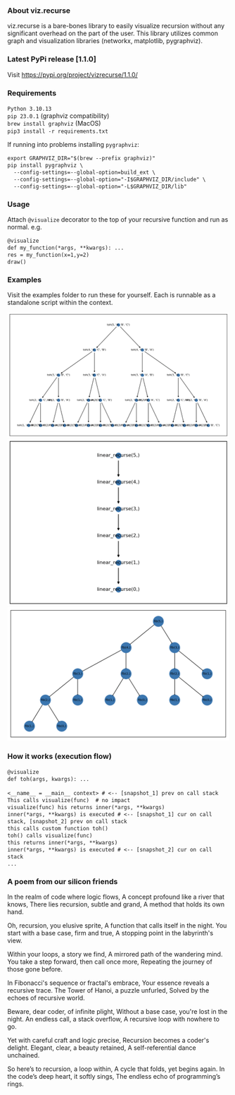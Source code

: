 ### About viz.recurse
viz.recurse is a bare-bones library to easily visualize recursion without any significant overhead on the part of the user. This library utilizes common graph and visualization libraries (networkx, matplotlib, pygraphviz).

### Latest PyPi release [1.1.0]
Visit https://pypi.org/project/vizrecurse/1.1.0/

### Requirements
`Python 3.10.13`\
`pip 23.0.1` (graphviz compatibility)\
`brew install graphviz` (MacOS)\
`pip3 install -r requirements.txt`

If running into problems installing `pygraphviz`:
```
export GRAPHVIZ_DIR="$(brew --prefix graphviz)"
pip install pygraphviz \
  --config-settings=--global-option=build_ext \
  --config-settings=--global-option="-I$GRAPHVIZ_DIR/include" \
  --config-settings=--global-option="-L$GRAPHVIZ_DIR/lib"
```
### Usage
Attach `@visualize` decorator to the top of your recursive function and run as normal. e.g.
```
@visualize
def my_function(*args, **kwargs): ...
res = my_function(x=1,y=2)
draw()
```
### Examples
Visit the examples folder to run these for yourself. Each is runnable as a standalone script within the context.

![Towers of Hanoi](https://github.com/CodyPedersen/viz.recurse/blob/main/examples/images/toh.png?raw=true)
![Linear](https://github.com/CodyPedersen/viz.recurse/blob/main/examples/images/linear.png?raw=true)
![Fibonacci](https://github.com/CodyPedersen/viz.recurse/blob/main/examples/images/fib.png?raw=true)

### How it works (execution flow)

  ```
  @visualize
  def toh(args, kwargs): ...

  <__name__ = __main__ context> # <-- [snapshot_1] prev on call stack
  This calls visualize(func)  # no impact
  visualize(func) his returns inner(*args, **kwargs)
  inner(*args, **kwargs) is executed # <-- [snapshot_1] cur on call stack, [snapshot_2] prev on call stack
  this calls custom function toh()
  toh() calls visualize(func)
  this returns inner(*args, **kwargs)
  inner(*args, **kwargs) is executed # <-- [snapshot_2] cur on call stack
  ...
  ```


### A poem from our silicon friends
In the realm of code where logic flows,
A concept profound like a river that knows,
There lies recursion, subtle and grand,
A method that holds its own hand.

Oh, recursion, you elusive sprite,
A function that calls itself in the night.
You start with a base case, firm and true,
A stopping point in the labyrinth's view.

Within your loops, a story we find,
A mirrored path of the wandering mind.
You take a step forward, then call once more,
Repeating the journey of those gone before.

In Fibonacci's sequence or fractal's embrace,
Your essence reveals a recursive trace.
The Tower of Hanoi, a puzzle unfurled,
Solved by the echoes of recursive world.

Beware, dear coder, of infinite plight,
Without a base case, you're lost in the night.
An endless call, a stack overflow,
A recursive loop with nowhere to go.

Yet with careful craft and logic precise,
Recursion becomes a coder's delight.
Elegant, clear, a beauty retained,
A self-referential dance unchained.

So here’s to recursion, a loop within,
A cycle that folds, yet begins again.
In the code’s deep heart, it softly sings,
The endless echo of programming’s rings.